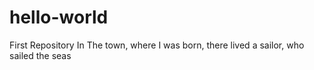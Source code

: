 # hello-world
First Repository
In The town, where I was born, there lived a sailor, who sailed the seas
